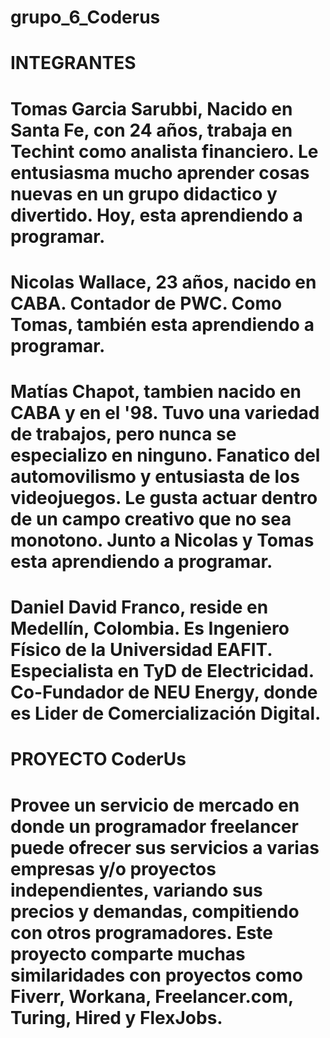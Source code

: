 # grupo_6_Coderus
# INTEGRANTES
# Tomas Garcia Sarubbi, Nacido en Santa Fe, con 24 años, trabaja en Techint como analista financiero. Le entusiasma mucho aprender cosas nuevas en un grupo didactico y divertido. Hoy, esta aprendiendo a programar.
# Nicolas Wallace, 23 años, nacido en CABA. Contador de PWC. Como Tomas, también esta aprendiendo a programar.
# Matías Chapot, tambien nacido en CABA y en el '98. Tuvo una variedad de trabajos, pero nunca se especializo en ninguno. Fanatico del automovilismo y entusiasta de los videojuegos. Le gusta actuar dentro de un campo creativo que no sea monotono.  Junto a Nicolas y Tomas esta aprendiendo a programar.
# Daniel David Franco, reside en Medellín, Colombia. Es Ingeniero Físico de la Universidad EAFIT. Especialista en TyD de Electricidad. Co-Fundador de NEU Energy, donde es Lider de Comercialización Digital.

# PROYECTO CoderUs
# Provee un servicio de mercado en donde un programador freelancer puede ofrecer sus servicios a varias empresas y/o proyectos independientes, variando sus precios y demandas, compitiendo con otros programadores. Este proyecto comparte muchas similaridades con proyectos como Fiverr, Workana, Freelancer.com, Turing, Hired y FlexJobs.